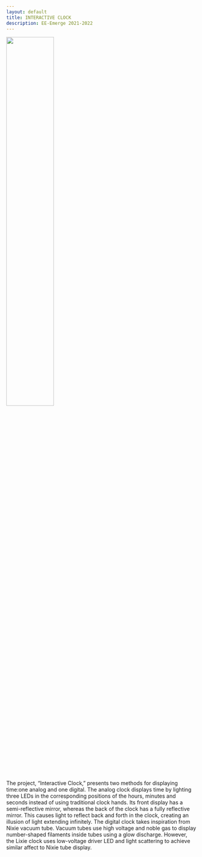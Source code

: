 ```yaml
---
layout: default
title: INTERACTIVE CLOCK
description: EE-Emerge 2021-2022
---
```


<img src="https://user-images.githubusercontent.com/91651676/170819934-7623eb11-dbb5-42dc-8ac2-774c6e77c1a6.jpg" width=50% height=50%>

The project, “Interactive Clock,” presents two methods for displaying time:one analog and one digital. The analog clock displays time by lighting three LEDs in the corresponding positions of the hours, minutes and seconds instead of using traditional clock hands. Its front display has a semi-reflective mirror, whereas the back of the clock has a fully reflective mirror. This causes light to reflect back and forth in the clock, creating an illusion of light extending infinitely. The digital clock takes inspiration from Nixie vacuum tube. Vacuum tubes use high voltage and noble gas to display number-shaped filaments inside tubes using a glow discharge. However, the Lixie clock uses low-voltage driver LED and light scattering to achieve similar affect to Nixie tube display.
